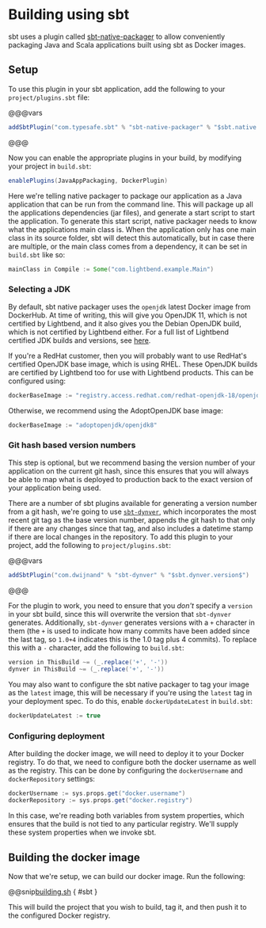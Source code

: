 # Building using sbt

sbt uses a plugin called [sbt-native-packager](https://www.scala-sbt.org/sbt-native-packager/) to allow conveniently packaging Java and Scala applications built using sbt as Docker images.

## Setup

To use this plugin in your sbt application, add the following to your `project/plugins.sbt` file:

@@@vars
```scala
addSbtPlugin("com.typesafe.sbt" % "sbt-native-packager" % "$sbt.native.packager.version$")
```
@@@

Now you can enable the appropriate plugins in your build, by modifying your project in `build.sbt`:

```scala
enablePlugins(JavaAppPackaging, DockerPlugin)
```

Here we're telling native packager to package our application as a Java application that can be run from the command line. This will package up all the applications dependencies (jar files), and generate a start script to start the application. To generate this start script, native packager needs to know what the applications main class is. When the application only has one main class in its source folder, sbt will detect this automatically, but in case there are multiple, or the main class comes from a dependency, it can be set in `build.sbt` like so:

```scala
mainClass in Compile := Some("com.lightbend.example.Main")
```

<!--- #no-setup --->
### Selecting a JDK

By default, sbt native packager uses the `openjdk` latest Docker image from DockerHub. At time of writing, this will give you OpenJDK 11, which is not certified by Lightbend, and it also gives you the Debian OpenJDK build, which is not certified by Lightbend either. For a full list of Lightbend certified JDK builds and versions, see [here](https://developer.lightbend.com/docs/reactive-platform/2.0/supported-java-versions/index.html).

If you're a RedHat customer, then you will probably want to use RedHat's certified OpenJDK base image, which is using RHEL. These OpenJDK builds are certified by Lightbend too for use with Lightbend products. This can be configured using:

```scala
dockerBaseImage := "registry.access.redhat.com/redhat-openjdk-18/openjdk18-openshift"
```

Otherwise, we recommend using the AdoptOpenJDK base image:

```scala
dockerBaseImage := "adoptopenjdk/openjdk8"
```

### Git hash based version numbers

This step is optional, but we recommend basing the version number of your application on the current git hash, since this ensures that you will always be able to map what is deployed to production back to the exact version of your application being used.

There are a number of sbt plugins available for generating a version number from a git hash, we're going to use [`sbt-dynver`](https://github.com/dwijnand/sbt-dynver), which incorporates the most recent git tag as the base version number, appends the git hash to that only if there are any changes since that tag, and also includes a datetime stamp if there are local changes in the repository. To add this plugin to your project, add the following to `project/plugins.sbt`:

@@@vars
```scala
addSbtPlugin("com.dwijnand" % "sbt-dynver" % "$sbt.dynver.version$")
```
@@@

For the plugin to work, you need to ensure that you *don't* specify a `version` in your sbt build, since this will overwrite the version that `sbt-dynver` generates. Additionally, `sbt-dynver` generates versions with a `+` character in them (the `+` is used to indicate how many commits have been added since the last tag, so `1.0+4` indicates this is the 1.0 tag plus 4 commits). To replace this with a `-` character, add the following to `build.sbt`:

```scala
version in ThisBuild ~= (_.replace('+', '-'))
dynver in ThisBuild ~= (_.replace('+', '-'))
```

You may also want to configure the sbt native packager to tag your image as the `latest` image, this will be necessary if you're using the `latest` tag in your deployment spec. To do this, enable `dockerUpdateLatest` in `build.sbt`:

```scala
dockerUpdateLatest := true
```

### Configuring deployment

After building the docker image, we will need to deploy it to your Docker registry. To do that, we need to configure both the docker username as well as the registry. 
This can be done by configuring the `dockerUsername` and `dockerRepository` settings:

```scala
dockerUsername := sys.props.get("docker.username")
dockerRepository := sys.props.get("docker.registry")
```

In this case, we're reading both variables from system properties, which ensures that the build is not tied to any particular registry. We'll supply these system properties when we invoke sbt.

## Building the docker image

Now that we're setup, we can build our docker image. Run the following:

@@snip[building.sh](scripts/building.sh) { #sbt }

This will build the project that you wish to build, tag it, and then push it to the configured Docker registry.

<!--- #no-setup --->